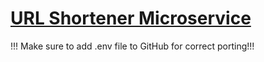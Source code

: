 # [URL Shortener Microservice](https://www.freecodecamp.org/learn/apis-and-microservices/apis-and-microservices-projects/url-shortener-microservice)


!!! Make sure to add .env file to GitHub for correct porting!!!